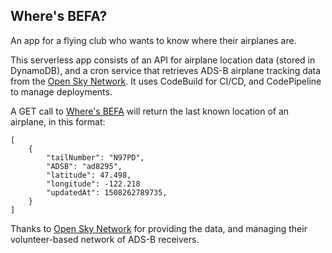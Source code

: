 ## Where's BEFA?

An app for a flying club who wants to know where their airplanes are.

This serverless app consists of an API for  airplane location data (stored in DynamoDB), and a cron service that retrieves ADS-B airplane tracking data from the [Open Sky Network](https://opensky-network.org/). It uses CodeBuild for CI/CD, and CodePipeline to manage deployments.

A GET call to [Where's BEFA](https://g1oy8k184e.execute-api.us-east-1.amazonaws.com/prod/airplanes) will return the last known location of an airplane, in this format:

```
[
    {
        "tailNumber": "N97PD",
        "ADSB": "ad8295",
        "latitude": 47.498,
        "longitude": -122.218
        "updatedAt": 1508262789735,
    }
]
```

Thanks to [Open Sky Network](https://opensky-network.org/) for providing the data, and managing their volunteer-based network of ADS-B receivers.
